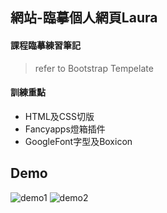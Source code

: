 ## 網站-臨摹個人網頁Laura

#### 課程臨摹練習筆記
> refer to Bootstrap Tempelate

#### 訓練重點
  - HTML及CSS切版
  - Fancyapps燈箱插件
  - GoogleFont字型及Boxicon

## Demo
![demo1](demo1.gif)
![demo2](demo2.gif)